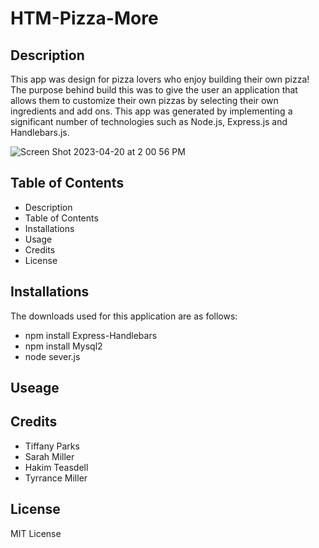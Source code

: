 # HTM-Pizza-More

## Description
This app was design for pizza lovers who enjoy building their own pizza! The purpose behind build this was to give the user an application that allows them to customize their own pizzas by selecting their own ingredients and add ons. This app was generated by implementing a significant number of technologies such as Node.js, Express.js and Handlebars.js.

![Screen Shot 2023-04-20 at 2 00 56 PM](https://user-images.githubusercontent.com/48537443/233453531-36e0b7df-7933-4269-a721-180e2db9254c.png)


## Table of Contents

* Description
* Table of Contents
* Installations
* Usage
* Credits
* License

## Installations

The downloads used for this application are as follows:
 - npm install Express-Handlebars
- npm install Mysql2
- node sever.js


## Useage



## Credits

- Tiffany Parks
- Sarah Miller
- Hakim Teasdell
- Tyrrance Miller

## License

MIT License

